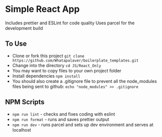 # Simple React App

Includes prettier and ESLint for code quality
Uses parcel for the development build

## To Use

- Clone or fork this project `git clone https://github.com/Whatapalaver/boilerplate_templates.git`
- Change into the directory `cd JS/React_Only`
- You may want to copy files to your own project folder
- Install dependencies `npm install`
- You should also create a .gitignore file to prevent all the node_modules files being sent to github: `echo "node_modules" >> .gitignore`

## NPM Scripts

- `npm run lint` - checks and fixes coding with eslint
- `npm run format` - runs and saves prettier output
- `npm run dev` - runs parcel and sets up dev environment and serves at localhost
